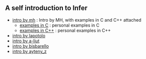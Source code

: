 ## A self introduction to Infer

+ [intro by mh](./intro_mh.md) : Intro by MH, with examples in C and C\+\+ attached
  + [examples in C](./001.c) : personal examples in C
  + [examples in C\+\+](./001.cpp) : personal examples in C\+\+
+ [intro by lapotolo]()
+ [intro by a-liut]()
+ [intro by bisbarello]()
+ [intro by ayteny_z]()
